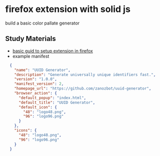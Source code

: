 # firefox extension with solid js

build a basic color pallate generator

## Study Materials
- [basic guid to setup extension in firefox](https://developer.mozilla.org/en-US/docs/Mozilla/Add-ons/WebExtensions/Your_first_WebExtension)
- example manifest
```json 
  {
    "name": "UUID Generator",
    "description": "Generate universally unique identifiers fast.",
    "version": "1.0.0",
    "manifest_version": 2,
    "homepage_url": "https://github.com/zanozbot/uuid-generator",
    "browser_action": {
      "default_popup": "index.html",
      "default_title": "UUID Generator",
      "default_icon": {
        "48": "logo48.png",
        "96": "logo96.png"
      }
    },
    "icons": {
      "48": "logo48.png",
      "96": "logo96.png"
    }
  }
```
